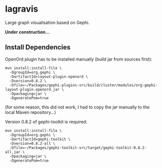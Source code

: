 lagravis
========

Large graph visualisation based on Gephi.

**Under construction...**


Install Dependencies
--------------------

OpenOrd plugin has to be installed manually (build jar from sources first):

    mvn install:install-file \
      -DgroupId=org.gephi \
      -DartifactId=layout-plugin-openord \
      -Dversion=0.8.2 \
      -Dfile=~/Packages/gephi-plugins-src/build/cluster/modules/org-gephi-layout-plugin-openord.jar \
      -Dpackaging=jar \
      -DgeneratePom=true

(for some reason, this did not work, I had to copy the jar manually to the
local Maven repository...)

Version 0.8.2 of gephi-toolkit is required:

    mvn install:install-file \
      -DgroupId=org.gephi \
      -DartifactId=gephi-toolkit \
      -Dversion=0.8.2-all \
      -Dfile=~/Packages/gephi-toolkit-src/target/gephi-toolkit-0.8.2-all.jar \
      -Dpackaging=jar \
      -DgeneratePom=true
